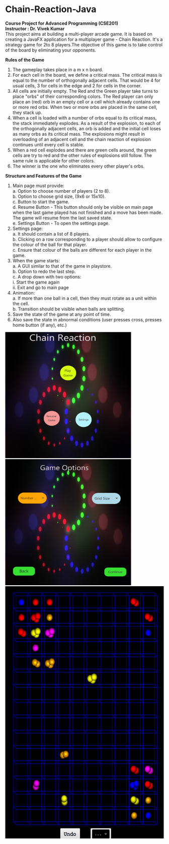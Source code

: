 # Chain-Reaction-Java
<b> Course Project for Advanced Programming (CSE201)</b><br>
<b> Instructor : Dr. Vivek Kumar </b> 
<br>
This project aims at building a multi-player arcade game.
It is based on creating a JavaFX application for a multiplayer game - Chain Reaction. It's a strategy game for 2to 8 players.The objective of this game is to take control of the board by eliminating your  opponents.

<b> Rules of the Game </b><br>

1. The gameplay takes place in a m x n board.
2. For each cell in the board, we define a critical mass. The critical mass is equal to the
number of orthogonally adjacent cells. That would be 4 for usual cells, 3 for cells in
the edge and 2 for cells in the corner.
3. All cells are initially empty. The Red and the Green player take turns to place "orbs"
of their corresponding colors. The Red player can only place an (red) orb in an empty
cell or a cell which already contains one or more red orbs. When two or more orbs
are placed in the same cell, they stack up.
4. When a cell is loaded with a number of orbs equal to its critical mass, the stack
immediately explodes. As a result of the explosion, to each of the orthogonally
adjacent cells, an orb is added and the initial cell loses as many orbs as its critical
mass. The explosions might result in overloading of an adjacent cell and the chain
reaction of explosion continues until every cell is stable.
5. When a red cell explodes and there are green cells around, the green cells are try to
red and the other rules of explosions still follow. The same rule is applicable for other
colors.
6. The winner is the one who eliminates every other player's orbs.


<b> Structure and Features of the Game </b><br>

1. Main page must provide:<br>
a. Option to choose number of players (2 to 8).<br>
b. Option to choose grid size, (9x6 or 15x10).<br>
c. Button to start the game.<br>
d. Resume Button - This button should only be visible on main page when the last game played has not finished and a move has been made. The game will resume from the last saved state.<br>
e. Settings Button - To open the settings page.<br>
2. Settings page:<br>
a. It should contain a list of 8 players.<br>
b. Clicking on a row corresponding to a player should allow to configure the colour of the ball for that player.<br>
c. Ensure that colour of the balls are different for each player in the game.<br>
3. When the game starts:<br>
a. A GUI similar to that of the game in playstore.<br>
b. Option to redo the last step.<br>
c. A drop down with two options:<br>
i. Start the game again<br>
ii. Exit and go to main page<br>
4. Animation:<br>
a. If more than one ball in a cell, then they must rotate as a unit within the cell.<br>
b. Transition should be visible when balls are splitting.<br>
5. Save the state of the game at any point of time.<br>
6. Also save the state in abnormal conditions (user presses cross, presses home button (if any), etc.)<br>

<p float="left">
  <img src="screen1.png" height="400" width="400" />
  <img src="screen2.png" height="400" width="400" /> 
  <img src="screen3.png" height="800" width="805" />
</p>
